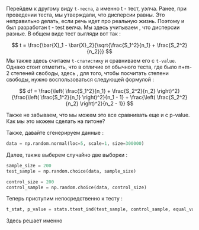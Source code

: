 Перейдем к другому виду `t-теста`, а именно t - тест, уэлча. 
Ранее, при проведении теста, мы утверждали, что дисперсии равны. Это неправильно делать, если речь идет про реальную жизнь. Поэтому и был разработан t - test велча. Мы здесь учитываем , что дисперсии разные. В общем виде тест выгляди вот так : 

$$
t = \frac{\bar{X}_1 - \bar{X}_2}{\sqrt{\frac{S_1^2}{n_1} + \frac{S_2^2}{n_2}}} 
$$
Мы также здесь считаем `t-статистику` и сравниваем его с `t-value`. Однако стоит отметить, что в отличие от обычного теста,  где было n+m-2 степеней свободы, здесь , для того, чтобы посчитать степени свободы, нужно воспользоваться следующей формулой : 

$$
df = \frac{\left( \frac{S_1^2}{n_1} + \frac{S_2^2}{n_2} \right)^2}{\frac{\left( \frac{S_1^2}{n_1} \right)^2}{n_1 - 1} + \frac{\left( \frac{S_2^2}{n_2} \right)^2}{n_2 - 1}}
$$

Также не забываем, что мы можем это все сравнивать еще и с p-value. 
Как мы это можем сделать на питоне? 

Также, давайте сгенерируем данные : 

```python
data = np.random.normal(loc=5, scale=1, size=300000) 
```

Далее, также выберем случайно две выборки : 

```python
sample_size = 200
test_sample = np.random.choice(data, sample_size)

control_size = 200
control_sample = np.random.choice(data, control_size)
```

Теперь приступим непосредственно к тесту : 

```python
t_stat, p_value = stats.ttest_ind(test_sample, control_sample, equal_var=False, alternative='two-sided')
```

Здесь решает именно 
